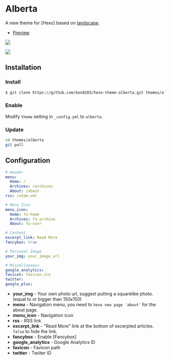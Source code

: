# Alberta

A new theme for [Hexo] based on [landscape](https://github.com/hexojs/hexo-theme-landscape/).

- [Preview](http://jaychung.tw/)

![](http://i.imgur.com/SlKOEkR.png)

![](http://i.imgur.com/N1j1TLg.png)

## Installation

### Install

``` bash
$ git clone https://github.com/ken8203/hexo-theme-alberta.git themes/alberta
```

### Enable

Modify `theme` setting in `_config.yml` to `alberta`.

### Update

``` bash
cd themes/alberta
git pull
```

## Configuration

``` yml
# Header
menu:
  Home: /
  Archives: /archives
  About: /about
rss: /atom.xml

# Menu Icon
menu_icon:
  Home: fa-home
  Archives: fa-archive
  About: fa-user

# Content
excerpt_link: Read More
fancybox: true

# Personal Image
your_img: your_image_url

# Miscellaneous
google_analytics:
favicon: favicon.ico
twitter:
google_plus:
```

- **your_img** - Your own photo url, suggest putting a squarelike photo. (equal to or bigger than 150x150)
- **menu** - Navigation menu, you need to `hexo new page 'about'` for the about page.
- **menu_icon** - Navigation icon
- **rss** - RSS link
- **excerpt_link** - "Read More" link at the bottom of excerpted articles. `false` to hide the link.
- **fancybox** - Enable [Fancybox]
- **google_analytics** - Google Analytics ID
- **favicon** - Favicon path
- **twitter** - Twiiter ID
